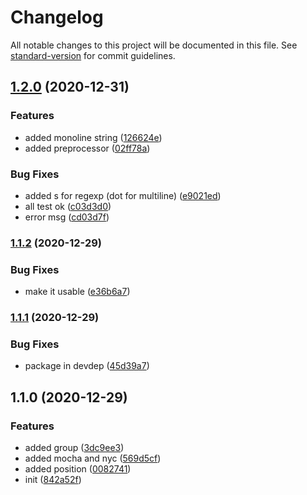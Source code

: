 # Changelog

All notable changes to this project will be documented in this file. See [standard-version](https://github.com/conventional-changelog/standard-version) for commit guidelines.

## [1.2.0](https://github.com/jlguenego/lexer/compare/v1.1.2...v1.2.0) (2020-12-31)


### Features

* added monoline string ([126624e](https://github.com/jlguenego/lexer/commit/126624e5ceb44f950c1a0d9c0c0c7a0678c0dca3))
* added preprocessor ([02ff78a](https://github.com/jlguenego/lexer/commit/02ff78a9378db131169ac9e5136d5d09f599504e))


### Bug Fixes

* added s for regexp (dot for multiline) ([e9021ed](https://github.com/jlguenego/lexer/commit/e9021edd71cf572809105e427562c796c1795463))
* all test ok ([c03d3d0](https://github.com/jlguenego/lexer/commit/c03d3d0b9c1e45fcf0204291d2b3b7768837f5f1))
* error msg ([cd03d7f](https://github.com/jlguenego/lexer/commit/cd03d7ffccbcd2254e0a3f3c1fe55e2c3193e251))

### [1.1.2](https://github.com/jlguenego/lexer/compare/v1.1.1...v1.1.2) (2020-12-29)


### Bug Fixes

* make it usable ([e36b6a7](https://github.com/jlguenego/lexer/commit/e36b6a71b9cd8581f0ef33307f434e0de5823af8))

### [1.1.1](https://github.com/jlguenego/lexer/compare/v1.1.0...v1.1.1) (2020-12-29)


### Bug Fixes

* package in devdep ([45d39a7](https://github.com/jlguenego/lexer/commit/45d39a77f5e879ea0b2ad618a813dd0f13ba62c3))

## 1.1.0 (2020-12-29)


### Features

* added group ([3dc9ee3](https://github.com/jlguenego/lexer/commit/3dc9ee35a15f35f1696e6f728acce9ba627df1eb))
* added mocha and nyc ([569d5cf](https://github.com/jlguenego/lexer/commit/569d5cff97c08ddfcdf678a8533df7410556c351))
* added position ([0082741](https://github.com/jlguenego/lexer/commit/008274154bcebcb839c2fe2d827ab8ce7a60ebe1))
* init ([842a52f](https://github.com/jlguenego/lexer/commit/842a52f0e3ea8bb9cd483aabd8827e382ea3b1f8))
